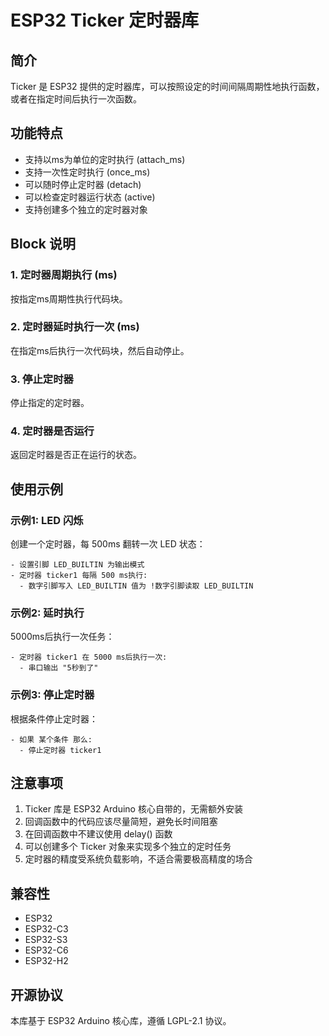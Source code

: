 # ESP32 Ticker 定时器库

## 简介
Ticker 是 ESP32 提供的定时器库，可以按照设定的时间间隔周期性地执行函数，或者在指定时间后执行一次函数。

## 功能特点
- 支持以ms为单位的定时执行 (attach_ms)
- 支持一次性定时执行 (once_ms)
- 可以随时停止定时器 (detach)
- 可以检查定时器运行状态 (active)
- 支持创建多个独立的定时器对象

## Block 说明

### 1. 定时器周期执行 (ms)
按指定ms周期性执行代码块。

### 2. 定时器延时执行一次 (ms)
在指定ms后执行一次代码块，然后自动停止。

### 3. 停止定时器
停止指定的定时器。

### 4. 定时器是否运行
返回定时器是否正在运行的状态。

## 使用示例

### 示例1: LED 闪烁
创建一个定时器，每 500ms 翻转一次 LED 状态：
```
- 设置引脚 LED_BUILTIN 为输出模式
- 定时器 ticker1 每隔 500 ms执行:
  - 数字引脚写入 LED_BUILTIN 值为 !数字引脚读取 LED_BUILTIN
```

### 示例2: 延时执行
5000ms后执行一次任务：
```
- 定时器 ticker1 在 5000 ms后执行一次:
  - 串口输出 "5秒到了"
```

### 示例3: 停止定时器
根据条件停止定时器：
```
- 如果 某个条件 那么:
  - 停止定时器 ticker1
```

## 注意事项
1. Ticker 库是 ESP32 Arduino 核心自带的，无需额外安装
2. 回调函数中的代码应该尽量简短，避免长时间阻塞
3. 在回调函数中不建议使用 delay() 函数
4. 可以创建多个 Ticker 对象来实现多个独立的定时任务
5. 定时器的精度受系统负载影响，不适合需要极高精度的场合

## 兼容性
- ESP32
- ESP32-C3
- ESP32-S3
- ESP32-C6
- ESP32-H2

## 开源协议
本库基于 ESP32 Arduino 核心库，遵循 LGPL-2.1 协议。
